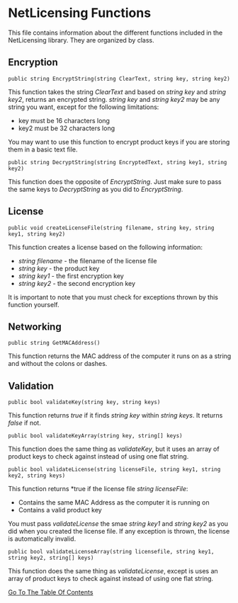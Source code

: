 NetLicensing Functions
======================

This file contains information about the different functions included in the NetLicensing library. They are organized by class.

Encryption
----------

	public string EncryptString(string ClearText, string key, string key2)
	
This function takes the string *ClearText* and based on *string key* and *string key2*, returns an encrypted string. *string key* and *string key2* may be any string you want, except for the following limitations:

* key must be 16 characters long
* key2 must be 32 characters long

You may want to use this function to encrypt product keys if you are storing them in a basic text file.

	public string DecryptString(string EncryptedText, string key1, string key2)

This function does the opposite of *EncryptString*. Just make sure to pass the same keys to *DecryptString* as you did to *EncryptString*.

License
-------

	public void createLicenseFile(string filename, string key, string key1, string key2)
	
This function creates a license based on the following information:

* *string filename* - the filename of the license file
* *string key* - the product key
* *string key1* - the first encryption key
* *string key2* - the second encryption  key
	
It is important to note that you must check for exceptions thrown by this function yourself.

Networking
----------

	public string GetMACAddress()

This function returns the MAC address of the computer it runs on as a string and without the colons or dashes.

Validation
----------

	public bool validateKey(string key, string keys)
	
This function returns *true* if it finds *string key* within *string keys*. It returns *false* if not.

	public bool validateKeyArray(string key, string[] keys)

This function does the same thing as *validateKey*, but it uses an array of product keys to check against instead of using one flat string.

	public bool validateLicense(string licenseFile, string key1, string key2, string keys)
	
This function returns *true if the license file *string licenseFile*:

* Contains the same MAC Address as the computer it is running on
* Contains a valid product key

You must pass *validateLicense* the smae *string key1* and *string key2* as you did when you created the license file. If any exception is thrown, the license is automatically invalid.

	public bool validateLicenseArray(string licensefile, string key1, string key2, string[] keys)
	
This function does the same thing as *validateLicense*, except is uses an array of product keys to check against instead of using one flat string.

[Go To The Table Of Contents][1]

[1]: tableofcontents.md